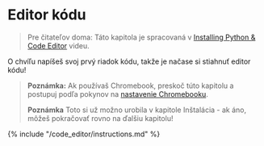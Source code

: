 # Editor kódu

> Pre čitateľov doma: Táto kapitola je spracovaná v [Installing Python & Code Editor](https://www.youtube.com/watch?v=pVTaqzKZCdA&t=4m43s) videu.

O chvíľu napíšeš svoj prvý riadok kódu, takže je načase si stiahnuť editor kódu!

> **Poznámka:** Ak používaš Chromebook, preskoč túto kapitolu a postupuj podľa pokynov na [nastavenie Chromebooku](../chromebook_setup/README.md).
> 
> **Poznámka** Toto si už možno urobila v kapitole Inštalácia - ak áno, môžeš pokračovať rovno na ďalšiu kapitolu!

{% include "/code_editor/instructions.md" %}